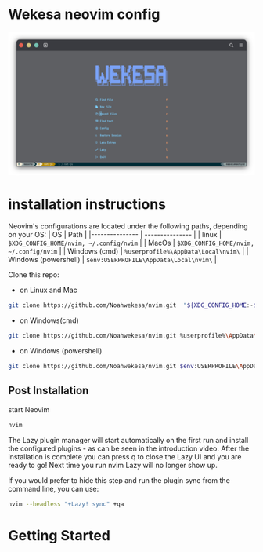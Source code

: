 # Wekesa neovim config

![alt text](https://github.com/Noahwekesa/nvim/blob/master/screenshot/dashboard.png)

# installation instructions

Neovim's configurations are located under the following paths, depending on your OS:
| OS | Path |
|--------------- | --------------- |
| linux | `$XDG_CONFIG_HOME/nvim, ~/.config/nvim` |
| MacOs | `$XDG_CONFIG_HOME/nvim, ~/.config/nvim` |
| Windows (cmd) | `%userprofile%\AppData\Local\nvim\` |
| Windows (powershell) | `$env:USERPROFILE\AppData\Local\nvim\` |

Clone this repo:

- on Linux and Mac

```sh
git clone https://github.com/Noahwekesa/nvim.git  "${XDG_CONFIG_HOME:-$HOME/.config}"/nvim
```

- on Windows(cmd)

```sh
git clone https://github.com/Noahwekesa/nvim.git %userprofile%\AppData\Local\nvim\
```

- on Windows (powershell)

```sh
git clone https://github.com/Noahwekesa/nvim.git $env:USERPROFILE\AppData\Local\nvim\
```

## Post Installation

start Neovim

```sh
nvim
```

The Lazy plugin manager will start automatically on the first run and install the configured plugins - as can be seen in the introduction video. After the installation is complete you can press q to close the Lazy UI and you are ready to go! Next time you run nvim Lazy will no longer show up.

If you would prefer to hide this step and run the plugin sync from the command line, you can use:

```sh
nvim --headless "+Lazy! sync" +qa
```

# Getting Started
